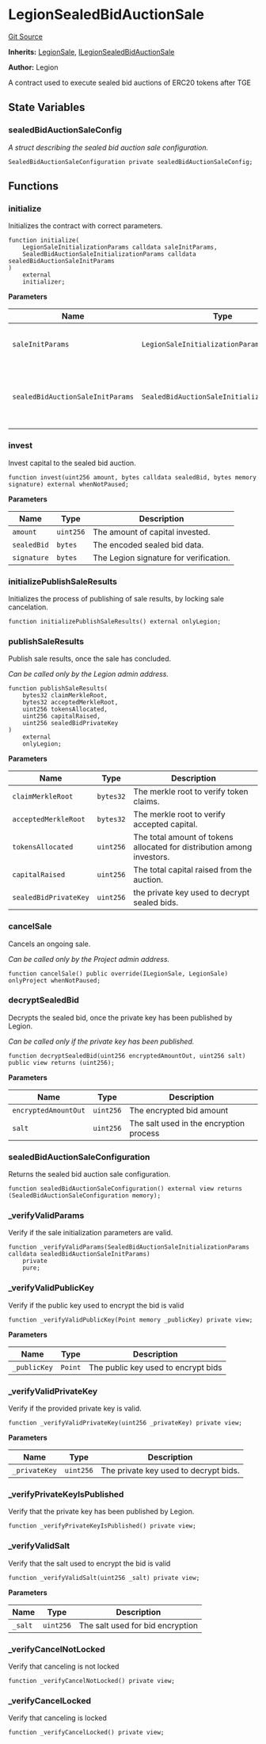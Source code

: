 # LegionSealedBidAuctionSale
[Git Source](https://github.com/Legion-Team/evm-contracts/blob/a0becaf0413338ea78e3b0a0ce4527f7e1695849/src/LegionSealedBidAuctionSale.sol)

**Inherits:**
[LegionSale](/src/LegionSale.sol/abstract.LegionSale.md), [ILegionSealedBidAuctionSale](/src/interfaces/ILegionSealedBidAuctionSale.sol/interface.ILegionSealedBidAuctionSale.md)

**Author:**
Legion

A contract used to execute sealed bid auctions of ERC20 tokens after TGE


## State Variables
### sealedBidAuctionSaleConfig
*A struct describing the sealed bid auction sale configuration.*


```solidity
SealedBidAuctionSaleConfiguration private sealedBidAuctionSaleConfig;
```


## Functions
### initialize

Initializes the contract with correct parameters.


```solidity
function initialize(
    LegionSaleInitializationParams calldata saleInitParams,
    SealedBidAuctionSaleInitializationParams calldata sealedBidAuctionSaleInitParams
)
    external
    initializer;
```
**Parameters**

|Name|Type|Description|
|----|----|-----------|
|`saleInitParams`|`LegionSaleInitializationParams`|The Legion sale initialization parameters.|
|`sealedBidAuctionSaleInitParams`|`SealedBidAuctionSaleInitializationParams`|The sealed bid auction sale specific initialization parameters.|


### invest

Invest capital to the sealed bid auction.


```solidity
function invest(uint256 amount, bytes calldata sealedBid, bytes memory signature) external whenNotPaused;
```
**Parameters**

|Name|Type|Description|
|----|----|-----------|
|`amount`|`uint256`|The amount of capital invested.|
|`sealedBid`|`bytes`|The encoded sealed bid data.|
|`signature`|`bytes`|The Legion signature for verification.|


### initializePublishSaleResults

Initializes the process of publishing of sale results, by locking sale cancelation.


```solidity
function initializePublishSaleResults() external onlyLegion;
```

### publishSaleResults

Publish sale results, once the sale has concluded.

*Can be called only by the Legion admin address.*


```solidity
function publishSaleResults(
    bytes32 claimMerkleRoot,
    bytes32 acceptedMerkleRoot,
    uint256 tokensAllocated,
    uint256 capitalRaised,
    uint256 sealedBidPrivateKey
)
    external
    onlyLegion;
```
**Parameters**

|Name|Type|Description|
|----|----|-----------|
|`claimMerkleRoot`|`bytes32`|The merkle root to verify token claims.|
|`acceptedMerkleRoot`|`bytes32`|The merkle root to verify accepted capital.|
|`tokensAllocated`|`uint256`|The total amount of tokens allocated for distribution among investors.|
|`capitalRaised`|`uint256`|The total capital raised from the auction.|
|`sealedBidPrivateKey`|`uint256`|the private key used to decrypt sealed bids.|


### cancelSale

Cancels an ongoing sale.

*Can be called only by the Project admin address.*


```solidity
function cancelSale() public override(ILegionSale, LegionSale) onlyProject whenNotPaused;
```

### decryptSealedBid

Decrypts the sealed bid, once the private key has been published by Legion.

*Can be called only if the private key has been published.*


```solidity
function decryptSealedBid(uint256 encryptedAmountOut, uint256 salt) public view returns (uint256);
```
**Parameters**

|Name|Type|Description|
|----|----|-----------|
|`encryptedAmountOut`|`uint256`|The encrypted bid amount|
|`salt`|`uint256`|The salt used in the encryption process|


### sealedBidAuctionSaleConfiguration

Returns the sealed bid auction sale configuration.


```solidity
function sealedBidAuctionSaleConfiguration() external view returns (SealedBidAuctionSaleConfiguration memory);
```

### _verifyValidParams

Verify if the sale initialization parameters are valid.


```solidity
function _verifyValidParams(SealedBidAuctionSaleInitializationParams calldata sealedBidAuctionSaleInitParams)
    private
    pure;
```

### _verifyValidPublicKey

Verify if the public key used to encrypt the bid is valid


```solidity
function _verifyValidPublicKey(Point memory _publicKey) private view;
```
**Parameters**

|Name|Type|Description|
|----|----|-----------|
|`_publicKey`|`Point`|The public key used to encrypt bids|


### _verifyValidPrivateKey

Verify if the provided private key is valid.


```solidity
function _verifyValidPrivateKey(uint256 _privateKey) private view;
```
**Parameters**

|Name|Type|Description|
|----|----|-----------|
|`_privateKey`|`uint256`|The private key used to decrypt bids.|


### _verifyPrivateKeyIsPublished

Verify that the private key has been published by Legion.


```solidity
function _verifyPrivateKeyIsPublished() private view;
```

### _verifyValidSalt

Verify that the salt used to encrypt the bid is valid


```solidity
function _verifyValidSalt(uint256 _salt) private view;
```
**Parameters**

|Name|Type|Description|
|----|----|-----------|
|`_salt`|`uint256`|The salt used for bid encryption|


### _verifyCancelNotLocked

Verify that canceling is not locked


```solidity
function _verifyCancelNotLocked() private view;
```

### _verifyCancelLocked

Verify that canceling is locked


```solidity
function _verifyCancelLocked() private view;
```

